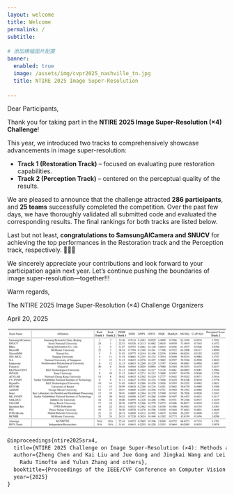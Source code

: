 ```yaml
---
layout: welcome
title: Welcome
permalink: /
subtitle: 

# 添加横幅图片配置
banner:
  enabled: true
  image: /assets/img/cvpr2025_nashville_tn.jpg
  title: NTIRE 2025 Image Super-Resolution

---
```


Dear Participants,

Thank you for taking part in the **NTIRE 2025 Image Super-Resolution (×4) Challenge**!

This year, we introduced two tracks to comprehensively showcase advancements in image super-resolution:

- **Track 1 (Restoration Track)** – focused on evaluating pure restoration capabilities.
- **Track 2 (Perception Track)** – centered on the perceptual quality of the results.

We are pleased to announce that the challenge attracted **286 participants**, and **25 teams** successfully completed the competition. Over the past few days, we have thoroughly validated all submitted code and evaluated the corresponding results. The final rankings for both tracks are listed below. 

Last but not least, **congratulations to SamsungAICamera and SNUCV** for achieving the top performances in the Restoration track and the Perception track, respectively. 🎉🎉🎉

We sincerely appreciate your contributions and look forward to your participation again next year. Let’s continue pushing the boundaries of image super-resolution—together!!!

Warm regards,

The NTIRE 2025 Image Super-Resolution (×4) Challenge Organizers

April 20, 2025


<!-- 添加表格 -->
<div class="content-image">
  <a>
    <img src="/assets/img/sr-table.png" alt="Content Image">
  </a>
</div>

```markdown
@inproceedings{ntire2025srx4,
  title={NTIRE 2025 Challenge on Image Super-Resolution (×4): Methods and Results},
  author={Zheng Chen and Kai Liu and Jue Gong and Jingkai Wang and Lei Sun and Zongwei Wu and
	Radu Timofte and Yulun Zhang and others},
  booktitle={Proceedings of the IEEE/CVF Conference on Computer Vision and Pattern Recognition (CVPR) Workshops},
  year={2025}
}
```